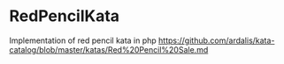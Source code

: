 # RedPencilKata
Implementation of red pencil kata in php 
https://github.com/ardalis/kata-catalog/blob/master/katas/Red%20Pencil%20Sale.md
